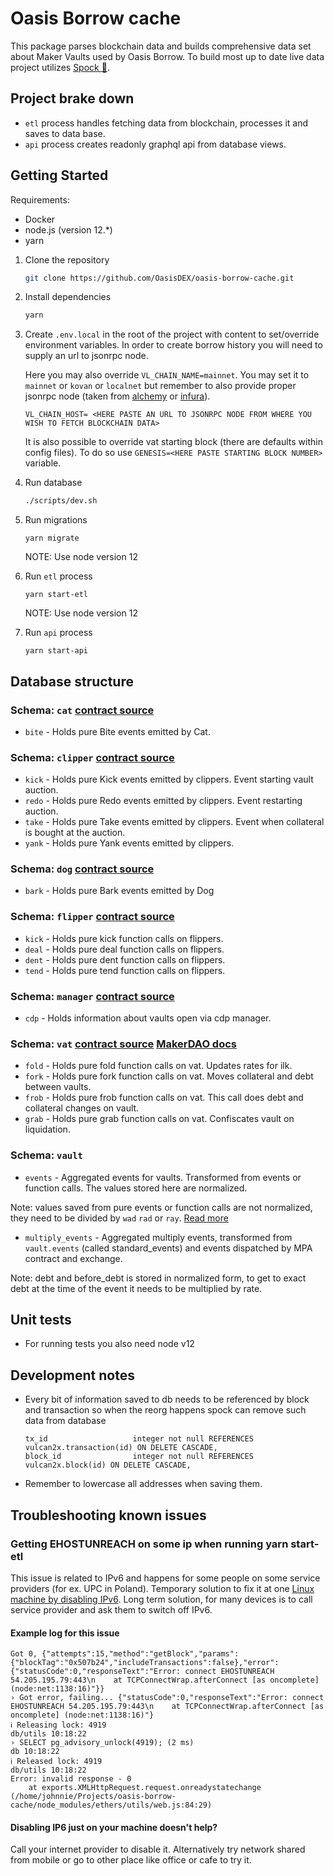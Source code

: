 # Oasis Borrow cache

This package parses blockchain data and builds comprehensive data set about Maker Vaults used by
Oasis Borrow. To build most up to date live data project utilizes
[Spock 🖖](https://github.com/OasisDEX/spock).

<REFERENCE HERE SPOCK LEARNING MATERIALS>

## Project brake down

- `etl` process handles fetching data from blockchain, processes it and saves to data base.
- `api` process creates readonly graphql api from database views.

## Getting Started

Requirements:

- Docker
- node.js (version 12.\*)
- yarn

1. Clone the repository

   ```bash
   git clone https://github.com/OasisDEX/oasis-borrow-cache.git
   ```

2. Install dependencies
   ```bash
   yarn
   ```
3. Create `.env.local` in the root of the project with content to set/override environment
   variables. In order to create borrow history you will need to supply an url to jsonrpc node.

   Here you may also override `VL_CHAIN_NAME=mainnet`. You may set it to `mainnet` or `kovan` or
   `localnet` but remember to also provide proper jsonrpc node (taken from
   [alchemy](https://www.alchemy.com/) or [infura](https://infura.io/)).

   ```
   VL_CHAIN_HOST= <HERE PASTE AN URL TO JSONRPC NODE FROM WHERE YOU WISH TO FETCH BLOCKCHAIN DATA>
   ```

   It is also possible to override vat starting block (there are defaults within config files). To
   do so use `GENESIS=<HERE PASTE STARTING BLOCK NUMBER>` variable.

4. Run database
   ```bash
   ./scripts/dev.sh
   ```
5. Run migrations
   ```
   yarn migrate
   ```
   NOTE: Use node version 12
6. Run `etl` process
   ```
   yarn start-etl
   ```
   NOTE: Use node version 12
7. Run `api` process
   ```
   yarn start-api
   ```

## Database structure

### Schema: `cat` [contract source](https://github.com/makerdao/dss/blob/master/src/cat.sol)

- `bite` - Holds pure Bite events emitted by Cat.

### Schema: `clipper` [contract source](https://github.com/makerdao/dss/blob/master/src/clip.sol)

- `kick` - Holds pure Kick events emitted by clippers. Event starting vault auction.
- `redo` - Holds pure Redo events emitted by clippers. Event restarting auction.
- `take` - Holds pure Take events emitted by clippers. Event when collateral is bought at the
  auction.
- `yank` - Holds pure Yank events emitted by clippers.

### Schema: `dog` [contract source](https://github.com/makerdao/dss/blob/master/src/dog.sol)

- `bark` - Holds pure Bark events emitted by Dog

### Schema: `flipper` [contract source](https://github.com/makerdao/dss/blob/master/src/flip.sol)

- `kick` - Holds pure kick function calls on flippers.
- `deal` - Holds pure deal function calls on flippers.
- `dent` - Holds pure dent function calls on flippers.
- `tend` - Holds pure tend function calls on flippers.

### Schema: `manager` [contract source](https://github.com/makerdao/dss-cdp-manager/blob/master/src/DssCdpManager.sol)

- `cdp` - Holds information about vaults open via cdp manager.

### Schema: `vat` [contract source](https://github.com/makerdao/dss/blob/master/src/vat.sol) [MakerDAO docs](https://docs.makerdao.com/smart-contract-modules/core-module/vat-detailed-documentation)

- `fold` - Holds pure fold function calls on vat. Updates rates for ilk.
- `fork` - Holds pure fork function calls on vat. Moves collateral and debt between vaults.
- `frob` - Holds pure frob function calls on vat. This call does debt and collateral changes on
  vault.
- `grab` - Holds pure grab function calls on vat. Confiscates vault on liquidation.

### Schema: `vault`

- `events` - Aggregated events for vaults. Transformed from events or function calls. The values
  stored here are normalized.

Note: values saved from pure events or function calls are not normalized, they need to be divided by
`wad` `rad` or `ray`. [Read more](https://docs.makerdao.com/other-documentation/system-glossary)

- `multiply_events` - Aggregated multiply events, transformed from `vault.events` (called
  standard_events) and events dispatched by MPA contract and exchange.

Note: debt and before_debt is stored in normalized form, to get to exact debt at the time of the
event it needs to be multiplied by rate.

## Unit tests

- For running tests you also need node v12 <DESCRIBE UNIT TESTS>

## Development notes

- Every bit of information saved to db needs to be referenced by block and transaction so when the
  reorg happens spock can remove such data from database
  ```
  tx_id                   integer not null REFERENCES vulcan2x.transaction(id) ON DELETE CASCADE,
  block_id                integer not null REFERENCES vulcan2x.block(id) ON DELETE CASCADE,
  ```
- Remember to lowercase all addresses when saving them.

## Troubleshooting known issues

### Getting EHOSTUNREACH on some ip when running yarn start-etl

This issue is related to IPv6 and happens for some people on some service providers (for ex. UPC in
Poland). Temporary solution to fix it at one
[Linux machine by disabling IPv6](https://www.techrepublic.com/article/how-to-disable-ipv6-on-linux/).
Long term solution, for many devices is to call service provider and ask them to switch off IPv6.

#### Example log for this issue

```
Got 0, {"attempts":15,"method":"getBlock","params":{"blockTag":"0x507b24","includeTransactions":false},"error":{"statusCode":0,"responseText":"Error: connect EHOSTUNREACH 54.205.195.79:443\n    at TCPConnectWrap.afterConnect [as oncomplete] (node:net:1138:16)"}}
› Got error, failing... {"statusCode":0,"responseText":"Error: connect EHOSTUNREACH 54.205.195.79:443\n    at TCPConnectWrap.afterConnect [as oncomplete] (node:net:1138:16)"}
ℹ Releasing lock: 4919                                                                                                                                                       db/utils 10:18:22
› SELECT pg_advisory_unlock(4919); (2 ms)                                                                                                                                          db 10:18:22
ℹ Released lock: 4919                                                                                                                                                        db/utils 10:18:22
Error: invalid response - 0
    at exports.XMLHttpRequest.request.onreadystatechange (/home/johnnie/Projects/oasis-borrow-cache/node_modules/ethers/utils/web.js:84:29)
```

#### Disabling IP6 just on your machine doesn't help?

Call your internet provider to disable it. Alternatively try network shared from mobile or go to
other place like office or cafe to try it.
